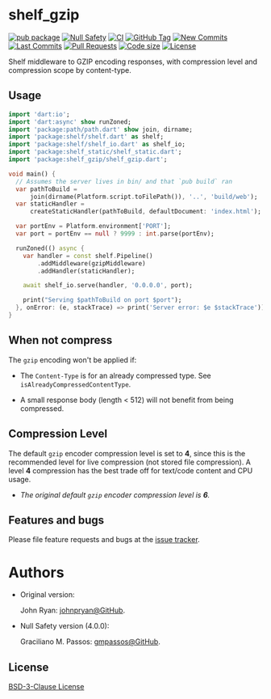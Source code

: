 # shelf_gzip

[![pub package](https://img.shields.io/pub/v/shelf_gzip.svg?logo=dart&logoColor=00b9fc)](https://pub.dev/packages/shelf_gzip)
[![Null Safety](https://img.shields.io/badge/null-safety-brightgreen)](https://dart.dev/null-safety)
[![CI](https://img.shields.io/github/workflow/status/johnpryan/shelf_gzip/Dart%20CI/master?logo=github-actions&logoColor=white)](https://github.com/johnpryan/shelf_gzip/actions)
[![GitHub Tag](https://img.shields.io/github/v/tag/johnpryan/shelf_gzip?logo=git&logoColor=white)](https://github.com/johnpryan/shelf_gzip/releases)
[![New Commits](https://img.shields.io/github/commits-since/johnpryan/shelf_gzip/latest?logo=git&logoColor=white)](https://github.com/johnpryan/shelf_gzip/network)
[![Last Commits](https://img.shields.io/github/last-commit/johnpryan/shelf_gzip?logo=git&logoColor=white)](https://github.com/johnpryan/shelf_gzip/commits/master)
[![Pull Requests](https://img.shields.io/github/issues-pr/johnpryan/shelf_gzip?logo=github&logoColor=white)](https://github.com/johnpryan/shelf_gzip/pulls)
[![Code size](https://img.shields.io/github/languages/code-size/johnpryan/shelf_gzip?logo=github&logoColor=white)](https://github.com/johnpryan/shelf_gzip)
[![License](https://img.shields.io/github/license/johnpryan/shelf_gzip?logo=open-source-initiative&logoColor=green)](https://github.com/johnpryan/shelf_gzip/blob/master/LICENSE)

Shelf middleware to GZIP encoding responses, with compression level and compression scope by content-type.

## Usage

```dart
import 'dart:io';
import 'dart:async' show runZoned;
import 'package:path/path.dart' show join, dirname;
import 'package:shelf/shelf.dart' as shelf;
import 'package:shelf/shelf_io.dart' as shelf_io;
import 'package:shelf_static/shelf_static.dart';
import 'package:shelf_gzip/shelf_gzip.dart';

void main() {
  // Assumes the server lives in bin/ and that `pub build` ran
  var pathToBuild =
      join(dirname(Platform.script.toFilePath()), '..', 'build/web');
  var staticHandler =
      createStaticHandler(pathToBuild, defaultDocument: 'index.html');

  var portEnv = Platform.environment['PORT'];
  var port = portEnv == null ? 9999 : int.parse(portEnv);

  runZoned(() async {
    var handler = const shelf.Pipeline()
        .addMiddleware(gzipMiddleware)
        .addHandler(staticHandler);

    await shelf_io.serve(handler, '0.0.0.0', port);

    print("Serving $pathToBuild on port $port");
  }, onError: (e, stackTrace) => print('Server error: $e $stackTrace'));
}
```

## When not compress 

The `gzip` encoding won't be applied if:

- The `Content-Type` is for an already
compressed type. See `isAlreadyCompressedContentType`.


- A small response body (length < 512) will not benefit from being compressed.

## Compression Level

The default `gzip` encoder compression level is set to **4**,
since this is the recommended level for live compression
(not stored file compression). A level **4** compression
has the best trade off for text/code content and CPU usage.

- *The original default `gzip` encoder compression level is **6**.*

## Features and bugs

Please file feature requests and bugs at the [issue tracker][tracker].

[tracker]: https://github.com/johnpryan/shelf_gzip

# Authors

- Original version:

  John Ryan: [johnpryan@GitHub][github_johnpryan].


- Null Safety version (4.0.0):

  Graciliano M. Passos: [gmpassos@GitHub][github_gmpassos].

[github_johnpryan]: https://github.com/johnpryan
[github_gmpassos]: https://github.com/gmpassos


## License

[BSD-3-Clause License][license]

[license]: https://github.com/johnpryan/shelf_gzip/blob/master/LICENSE
